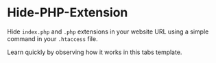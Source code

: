 # Hide-PHP-Extension
Hide `index.php` and `.php` extensions in your website URL using a simple command in your `.htaccess` file.

Learn quickly by observing how it works in this tabs template.
